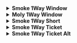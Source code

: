<details>
  <summary><strong>Smoke 1Way Window</strong></summary>
  <br>
  
  Normal Throw

  <div align="center">
    <img src="smoke_1w_window_pos.png" alt="Position" width="33%"/>
    <img src="smoke_1w_window_angle.png" alt="Angle" width="33%"/>
    <img src="smoke_1w_window_result.png" alt="Result" width="33%"/>
  </div>
  
</details>

<details>
  <summary><strong>Moly 1Way Window</strong></summary>
  <br>
  
  Normal Throw

  <div align="center">
    <img src="moly_1w_window_pos.png" alt="Position" width="33%"/>
    <img src="moly_1w_window_angle.png" alt="Angle" width="33%"/>
    <img src="moly_1w_window_result.png" alt="Result" width="33%"/>
  </div>
  
</details>

<details>
  <summary><strong>Smoke 1Way Short</strong></summary>
  <br>
  
  Normal Throw

  <div align="center">
    <img src="smoke_1w_short_pos.png" alt="Position" width="33%"/>
    <img src="smoke_1w_short_angle.png" alt="Angle" width="33%"/>
    <img src="smoke_1w_short_result.png" alt="Result" width="33%"/>
  </div>
  
</details>

<details>
  <summary><strong>Smoke 1Way Ticket</strong></summary>
  <br>
  
  Normal Throw

  <div align="center">
    <img src="smoke_1w_ticket_pos.png" alt="Position" width="33%"/>
    <img src="smoke_1w_ticket_angle.png" alt="Angle" width="33%"/>
    <img src="smoke_1w_ticket_result.png" alt="Result" width="33%"/>
  </div>
  
</details>

<details>
  <summary><strong>Smoke 1Way Ticket Alt</strong></summary>
  <br>
  
  Normal Throw

  <div align="center">
    <img src="smoke_1w_ticket_alt1_pos.png" alt="Position" width="33%"/>
    <img src="smoke_1w_ticket_alt1_angle.png" alt="Angle" width="33%"/>
    <img src="smoke_1w_ticket_alt1_result.png" alt="Result" width="33%"/>
  </div>
  
</details>